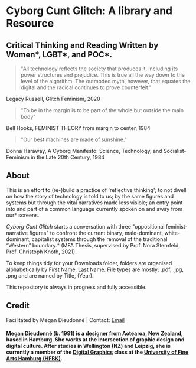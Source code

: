 <h1>Cyborg Cunt Glitch: A library and Resource</h1>
<h2>Critical Thinking and Reading Written by Women*, LGBT*, and POC*.</h2>

>"All technology reflects the society that produces it, including its power structures and prejudice. This is true all the way down to the level of the algorithm. The outmoded myth, however, that equates the digital and the radical continues to prove counterfeit." 
<p>Legacy Russell, Glitch Feminism, 2020</p>

>"To be in the margin is to be part of the whole but outside the main body"
<p>Bell Hooks, FEMINIST THEORY from margin to center, 1984</p>
 
>"Our best machines are made of sunshine." 
<p>Donna Haraway, A Cyborg Manifesto: Science, Technology, and Socialist-Feminism in the Late 20th Century, 1984</p>

<h2>About</h2>
<p>This is an effort to (re-)build a practice of 'reflective thinking'; to not dwell on how the story of technology is told to us; by the same figures and systems but through the vital narratives made less visible; an entry point into and part of a common language currently spoken on and away from our* screens.</p>
 
<p><i>Cyborg Cunt Glitch</i> starts a conversation with three "oppositional feminist-narrative figures" to confront the current binary, male-dominant, white-dominant, capitalist systems through the removal of the traditional “Western” boundary.*
(MFA Thesis, supervised by Prof. Nora Sternfeld, Prof. Christoph Knoth, 2021).</p>

<p>To keep things tidy for your Downloads folder, folders are organised alphabetically by First Name, Last Name. File types are mostly: .pdf, .jpg, .png and are named by Title, (Year).</p>

<p>This repository is always in progress and fully accessible.</p>

<h2>Credit</h2>
<p>Facilitated by Megan Dieudonné | Contact: <a href="mailto:megan.dieudonne@gmail.com">Email</a></p>
<h4>Megan Dieudonné (b. 1991) is a designer from Aotearoa, New Zealand, based in Hamburg. She works at the intersection of graphic design and digital culture. After studies in Wellington (NZ) and Leipzig, she is currently a member of the <a href="http://www.digitale-grafik.com/">Digital Graphics</a> class at the <a href="https://www.hfbk-hamburg.de/en/">University of Fine Arts Hamburg (HFBK)</a>.</h4>
